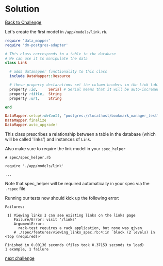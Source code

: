 # Solution

[Back to Challenge](../09_creating_a_link_model.md)

Let's create the first model in `/app/models/link.rb`.

```ruby
require 'data_mapper'
require 'dm-postgres-adapter'

# This class corresponds to a table in the database
# We can use it to manipulate the data
class Link

  # adds datamapper functionality to this class
  include DataMapper::Resource

  # these property declarations set the column headers in the Link table
  property :id,     Serial # Serial means that it will be auto-incremented for every record
  property :title,  String
  property :url,    String

end

DataMapper.setup(:default, "postgres://localhost/bookmark_manager_test")
DataMapper.finalize
DataMapper.auto_upgrade!
```

This class prescribes a relationship between a table in the database (which will be called 'links') and instances of `Link`.

Also make sure to require the link model in your `spec_helper`

```
# spec/spec_helper.rb

require './app/models/link'

...
```

Note that spec_helper will be required automatically in your spec via the `.rspec` file

Running our tests now should kick up the following error:
```
Failures:

 1) Viewing links I can see existing links on the links page
    Failure/Error: visit '/links'
    ArgumentError:
      rack-test requires a rack application, but none was given
    # ./spec/features/viewing_links_spec.rb:4:in `block (2 levels) in <top (required)>'

Finished in 0.00136 seconds (files took 0.37153 seconds to load)
1 example, 1 failure
```

[next challenge](../10_creating_a_modular_sinatra_app.md)
